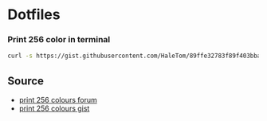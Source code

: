 # Dotfiles

### Print 256 color in terminal
```sh
curl -s https://gist.githubusercontent.com/HaleTom/89ffe32783f89f403bba96bd7bcd1263/raw/ | bash
```

## Source
- [print 256 colours forum](https://askubuntu.com/questions/821157/print-a-256-color-test-pattern-in-the-terminal)
- [print 256 colours gist](https://gist.github.com/HaleTom/89ffe32783f89f403bba96bd7bcd1263/)
